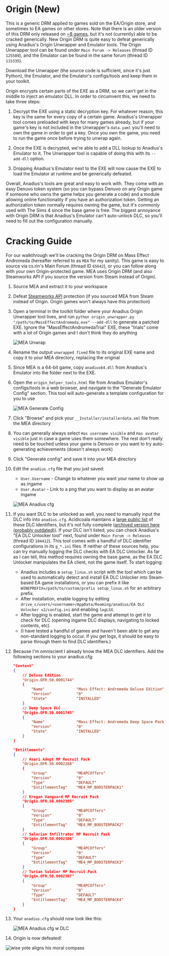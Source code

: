 # **Origin (New)**

This is a generic DRM applied to games sold on the EA/Origin store, and sometimes to EA games on other stores. Note that there is an older version of this DRM only released on [~8 games](../OldOrigin/list_of_oldorigin_games.md), but it's not (currently) able to be cracked generically. New Origin DRM is quite easy to defeat generically using Anadius's Origin Unwrapper and Emulator tools. The Origin Unwrapper tool can be found under `Main Forum -> Releases` (thread ID `125589`), and the Emulator can be found in the same forum (thread ID `115335`).

Download the Unwrapper (the source code is sufficient, since it's just Python), the Emulator, and the Emulator's configs/tools and keep them in your toolkit.

Origin encrypts certain parts of the EXE as a DRM, so we can't get in the middle to inject an emulator DLL. In order to circumvent this, we need to take three steps:

1. Decrypt the EXE using a static decryption key. For whatever reason, this key is the same for every copy of a certain game. Anadius's Unwrapper tool comes preloaded with keys for many games already, but if your game's key is not included in the Unwrapper's `data.yaml` you'll need to own the game in order to get a key. Once you own the game, you need to run the game once before trying to unwrap again.

2. Once the EXE is decrypted, we're able to add a DLL lookup to Anadius's Emulator to it. The Unwrapper tool is capable of doing this with its `--add-dll` option.

3. Dropping Anadius's Emulator next to the EXE will now cause the EXE to load the Emulator at runtime and be generically defeated.

Overall, Anadius's tools are great and easy to work with. They come with an easy Denuvo token system (so you can bypass Denuvo on any Origin game if someone who owns the game helps you generate a code) and a module allowing online functionality if you have an authorization token. Getting an authorization token normally requires owning the game, but it's commonly used with The Sims 4 since the base game is free. The biggest annoyance with Origin DRM is that Anadius's Emulator can't auto-unlock DLC, so you'll need to fill out the configuration manually.

# Cracking Guide

For our walkthrough we'll be cracking the Origin DRM on Mass Effect Andromeda (hereafter referred to as `MEA` for my sanity). This game is easy to source via cs.rin's Main Forum (thread ID `65642`), or you can follow along with your own Origin-protected game. MEA uses Origin DRM (and also Steamworks API if you source the version from Steam instead of Origin).

1. Source MEA and extract it to your workspace

2. Defeat [Steamworks API](../Steamworks-API/defeating_steamworks.md) protection (if you sourced MEA from Steam instead of Origin. Origin games won't always have this protection)

3. Open a terminal in the toolkit folder where your Anadius Origin Unwrapper tool lives, and run `python origin_unwrapper.py "/path/to/MassEffectAndromeda.exe" --add-dll` to generate a patched EXE. Ignore the "MassEffectAndromedaTrial" EXE, these "trials" come with a lot of Origin games and I don't think they do anything

    ![MEA Unwrap](images/MEA-Unwrap.png "Unwrapping Mass Effect Andromeda")

4. Rename the output `unwrapped fixed` file to its original EXE name and copy it to your MEA directory, replacing the original

5. Since MEA is a 64-bit game, copy `anadius64.dll` from Anadius's Emulator into the folder next to the EXE.

6. Open the `origin_helper_tools.html` file from Anadius Emulator's configs/tools  in a web browser, and navigate to the "Generate Emulator Config" section. This tool will auto-generate a template configuration for you to use

    ![MEA Generate Config](images/MEA-GenerateConfig.png "Generating an Anadius config")

7. Click "Browse" and pick your `__Installer/installerdata.xml` file from the MEA directory

8. You can generally always select `Has username visible` and `Has avatar visible` just in case a game uses them somewhere. The rest don't really need to be touched unless your game is Denuvo or you want to try auto-generating achievements (doesn't always work)

9. Click "Generate config" and save it into your MEA directory

10. Edit the `anadius.cfg` file that you just saved:
    - `User.Username` - Change to whatever you want your name to show up as ingame
    - `User.Avatar` - Link to a png that you want to display as an avatar ingame

    ![MEA Anadius cfg](images/MEA-anadiuscfg1.png "Resultant anadius.cfg")

11. If you want DLC to be unlocked as well, you need to manually input the DLC info into `anadius.cfg`. Acidicoala maintains a [large public list](https://github.com/acidicoala/public-entitlements/blob/main/origin/v1/entitlements.json) of these DLC identifiers, but it's not fully complete ([archived version here (probably outdated)](https://archive.ph/PiS1o)). If your DLC isn't listed, you can check Anadius's "EA DLC Unlocker tool" next, found under `Main Forum -> Releases` (thread ID `104412`). This tool comes with a handful of DLC identifier configurations in its `g_*.ini` files. If neither of these sources help, you can try manually logging the DLC checks with EA DLC Unlocker. As far as I can tell, this method requires owning the base game, as the EA DLC Unlocker manipulates the EA client, not the game itself. To start logging:
	- Anadius includes a `setup_linux.sh` script with the tool which can be used to automatically detect and install EA DLC Unlocker into Steam-based EA game installations, or you can prefix it like `WINEPREFIX=/path/to/custom/prefix setup_linux.sh` for an arbitrary prefix.
	- After installation, enable logging by editing `drive_c/users/<username>/AppData/Roaming/anadius/EA DLC Unlocker v2/config.ini` and enabling `logLSX`.
	- After logging is enabled, start the game and attempt to get it to check for DLC (opening ingame DLC displays, navigating to locked contents, etc).
	- (I have tested a handful of games and haven't been able to get any non-standard logging to occur. If you get logs, it should be easy to parse through them to find DLC identifiers.)

12. Because I'm omniscient I already know the MEA DLC identifiers. Add the following sections to your anadius.cfg:

    ```json
	"Content"
	{
		// Deluxe Edition
		"Origin.OFR.50.0001744"
		{
			"Name"				"Mass Effect: Andromeda Deluxe Edition"
			"Version"			"0"
			"State"				"INSTALLED"
		}
		// Deep Space DLC
		"Origin.OFR.50.0001745"
		{
			"Name"				"Mass Effect: Andromeda Deep Space Pack"
			"Version"			"0"
			"State"				"INSTALLED"
		}
	}

	"Entitlements"
	{
		// Asari Adept MP Recruit Pack
		"Origin.OFR.50.0002288"
		{
			"Group"				"ME4PCOffers"
			"Version"			"0"
			"Type"				"DEFAULT"
			"EntitlementTag"	"ME4_MP_BOOSTERPACK1"
		}
		// Krogan Vanguard MP Recruit Pack
		"Origin.OFR.50.0002305"
		{
			"Group"				"ME4PCOffers"
			"Version"			"0"
			"Type"				"DEFAULT"
			"EntitlementTag"	"ME4_MP_BOOSTERPACK2"
		}
		// Salarian Infiltrator MP Recruit Pack
		"Origin.OFR.50.0002306"
		{
			"Group"				"ME4PCOffers"
			"Version"			"0"
			"Type"				"DEFAULT"
			"EntitlementTag"	"ME4_MP_BOOSTERPACK3"
		}
		// Turian Soldier MP Recruit Pack
		"Origin.OFR.50.0002307"
		{
			"Group"				"ME4PCOffers"
			"Version"			"0"
			"Type"				"DEFAULT"
			"EntitlementTag"	"ME4_MP_BOOSTERPACK4"
		}
	}
    ```

13. Your `anadius.cfg` should now look like this:

    ![MEA Anadius cfg w DLC](images/MEA-anadiuscfg2.png "Final anadius.cfg")

14. Origin is now defeated!

![wise yote aligns his moral compass](images/morallycorrect.png "wise yote aligns his moral compass")
